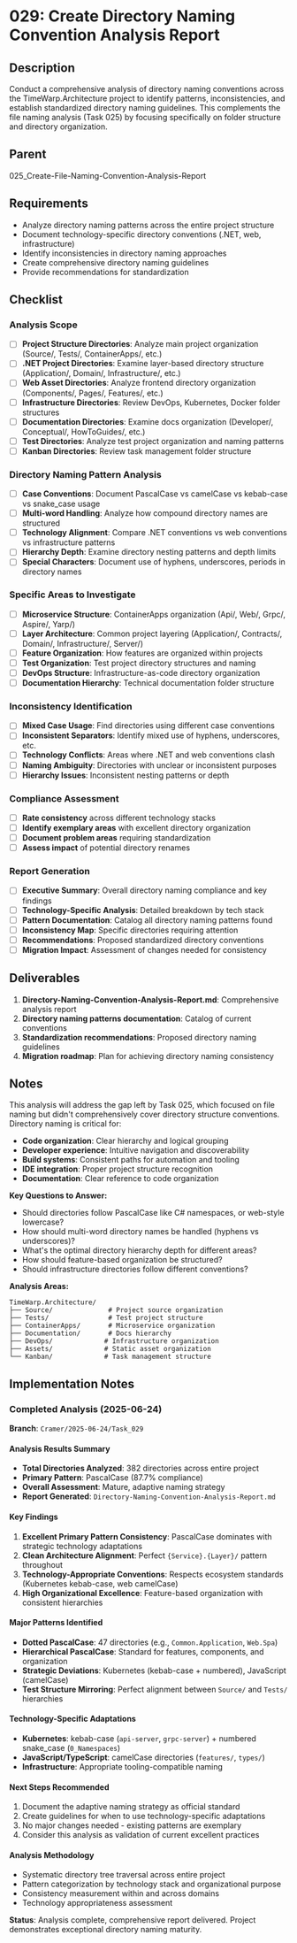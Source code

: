 # 029: Create Directory Naming Convention Analysis Report

## Description

Conduct a comprehensive analysis of directory naming conventions across the TimeWarp.Architecture project to identify patterns, inconsistencies, and establish standardized directory naming guidelines. This complements the file naming analysis (Task 025) by focusing specifically on folder structure and directory organization.

## Parent

025_Create-File-Naming-Convention-Analysis-Report

## Requirements

- Analyze directory naming patterns across the entire project structure
- Document technology-specific directory conventions (.NET, web, infrastructure)
- Identify inconsistencies in directory naming approaches
- Create comprehensive directory naming guidelines
- Provide recommendations for standardization

## Checklist

### Analysis Scope
- [ ] **Project Structure Directories**: Analyze main project organization (Source/, Tests/, ContainerApps/, etc.)
- [ ] **.NET Project Directories**: Examine layer-based directory structure (Application/, Domain/, Infrastructure/, etc.)
- [ ] **Web Asset Directories**: Analyze frontend directory organization (Components/, Pages/, Features/, etc.)
- [ ] **Infrastructure Directories**: Review DevOps, Kubernetes, Docker folder structures
- [ ] **Documentation Directories**: Examine docs organization (Developer/, Conceptual/, HowToGuides/, etc.)
- [ ] **Test Directories**: Analyze test project organization and naming patterns
- [ ] **Kanban Directories**: Review task management folder structure

### Directory Naming Pattern Analysis
- [ ] **Case Conventions**: Document PascalCase vs camelCase vs kebab-case vs snake_case usage
- [ ] **Multi-word Handling**: Analyze how compound directory names are structured
- [ ] **Technology Alignment**: Compare .NET conventions vs web conventions vs infrastructure patterns
- [ ] **Hierarchy Depth**: Examine directory nesting patterns and depth limits
- [ ] **Special Characters**: Document use of hyphens, underscores, periods in directory names

### Specific Areas to Investigate
- [ ] **Microservice Structure**: ContainerApps organization (Api/, Web/, Grpc/, Aspire/, Yarp/)
- [ ] **Layer Architecture**: Common project layering (Application/, Contracts/, Domain/, Infrastructure/, Server/)
- [ ] **Feature Organization**: How features are organized within projects
- [ ] **Test Organization**: Test project directory structures and naming
- [ ] **DevOps Structure**: Infrastructure-as-code directory organization
- [ ] **Documentation Hierarchy**: Technical documentation folder structure

### Inconsistency Identification
- [ ] **Mixed Case Usage**: Find directories using different case conventions
- [ ] **Inconsistent Separators**: Identify mixed use of hyphens, underscores, etc.
- [ ] **Technology Conflicts**: Areas where .NET and web conventions clash
- [ ] **Naming Ambiguity**: Directories with unclear or inconsistent purposes
- [ ] **Hierarchy Issues**: Inconsistent nesting patterns or depth

### Compliance Assessment
- [ ] **Rate consistency** across different technology stacks
- [ ] **Identify exemplary areas** with excellent directory organization
- [ ] **Document problem areas** requiring standardization
- [ ] **Assess impact** of potential directory renames

### Report Generation
- [ ] **Executive Summary**: Overall directory naming compliance and key findings
- [ ] **Technology-Specific Analysis**: Detailed breakdown by tech stack
- [ ] **Pattern Documentation**: Catalog all directory naming patterns found
- [ ] **Inconsistency Map**: Specific directories requiring attention
- [ ] **Recommendations**: Proposed standardized directory conventions
- [ ] **Migration Impact**: Assessment of changes needed for consistency

## Deliverables

1. **Directory-Naming-Convention-Analysis-Report.md**: Comprehensive analysis report
2. **Directory naming patterns documentation**: Catalog of current conventions
3. **Standardization recommendations**: Proposed directory naming guidelines
4. **Migration roadmap**: Plan for achieving directory naming consistency

## Notes

This analysis will address the gap left by Task 025, which focused on file naming but didn't comprehensively cover directory structure conventions. Directory naming is critical for:

- **Code organization**: Clear hierarchy and logical grouping
- **Developer experience**: Intuitive navigation and discoverability  
- **Build systems**: Consistent paths for automation and tooling
- **IDE integration**: Proper project structure recognition
- **Documentation**: Clear reference to code organization

**Key Questions to Answer:**
- Should directories follow PascalCase like C# namespaces, or web-style lowercase?
- How should multi-word directory names be handled (hyphens vs underscores)?
- What's the optimal directory hierarchy depth for different areas?
- How should feature-based organization be structured?
- Should infrastructure directories follow different conventions?

**Analysis Areas:**
```
TimeWarp.Architecture/
├── Source/              # Project source organization
├── Tests/               # Test project structure  
├── ContainerApps/       # Microservice organization
├── Documentation/       # Docs hierarchy
├── DevOps/             # Infrastructure organization
├── Assets/             # Static asset organization
└── Kanban/             # Task management structure
```

## Implementation Notes

### Completed Analysis (2025-06-24)

**Branch**: `Cramer/2025-06-24/Task_029`

#### Analysis Results Summary
- **Total Directories Analyzed**: 382 directories across entire project
- **Primary Pattern**: PascalCase (87.7% compliance)
- **Overall Assessment**: Mature, adaptive naming strategy
- **Report Generated**: `Directory-Naming-Convention-Analysis-Report.md`

#### Key Findings
1. **Excellent Primary Pattern Consistency**: PascalCase dominates with strategic technology adaptations
2. **Clean Architecture Alignment**: Perfect `{Service}.{Layer}/` pattern throughout
3. **Technology-Appropriate Conventions**: Respects ecosystem standards (Kubernetes kebab-case, web camelCase)
4. **High Organizational Excellence**: Feature-based organization with consistent hierarchies

#### Major Patterns Identified
- **Dotted PascalCase**: 47 directories (e.g., `Common.Application`, `Web.Spa`)
- **Hierarchical PascalCase**: Standard for features, components, and organization
- **Strategic Deviations**: Kubernetes (kebab-case + numbered), JavaScript (camelCase)
- **Test Structure Mirroring**: Perfect alignment between `Source/` and `Tests/` hierarchies

#### Technology-Specific Adaptations
- **Kubernetes**: kebab-case (`api-server`, `grpc-server`) + numbered snake_case (`0_Namespaces`)
- **JavaScript/TypeScript**: camelCase directories (`features/`, `types/`)
- **Infrastructure**: Appropriate tooling-compatible naming

#### Next Steps Recommended
1. Document the adaptive naming strategy as official standard
2. Create guidelines for when to use technology-specific adaptations
3. No major changes needed - existing patterns are exemplary
4. Consider this analysis as validation of current excellent practices

#### Analysis Methodology
- Systematic directory tree traversal across entire project
- Pattern categorization by technology stack and organizational purpose
- Consistency measurement within and across domains
- Technology appropriateness assessment

**Status**: Analysis complete, comprehensive report delivered. Project demonstrates exceptional directory naming maturity.